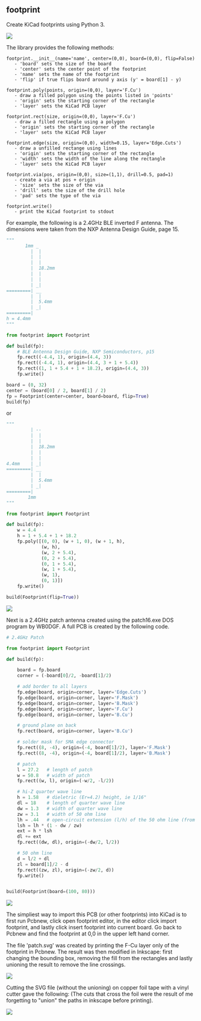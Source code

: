 ## footprint

Create KiCad footprints using Python 3.

![](invertedf.png)

The library provides the following methods:

```
footprint.__init__(name='name', center=(0,0), board=(0,0), flip=False)
   - 'board' sets the size of the board
   - 'center' sets the center point of the footprint
   - 'name' sets the name of the footprint
   - 'flip' if true flips board around y axis (y' = board[1] - y)

footprint.poly(points, origin=(0,0), layer='F.Cu')
   - draw a filled polygon using the points listed in 'points'
   - 'origin' sets the starting corner of the rectangle
   - 'layer' sets the KiCad PCB layer 

footprint.rect(size, origin=(0,0), layer='F.Cu')
   - draw a filled rectangle using a polygon
   - 'origin' sets the starting corner of the rectangle
   - 'layer' sets the KiCad PCB layer 

footprint.edge(size, origin=(0,0), width=0.15, layer='Edge.Cuts')
   - draw a unfilled rectange using lines
   - 'origin' sets the starting corner of the rectangle
   - 'width' sets the width of the line along the rectangle
   - 'layer' sets the KiCad PCB layer 

footprint.via(pos, origin=(0,0), size=(1,1), drill=0.5, pad=1)
   - create a via at pos + origin
   - 'size' sets the size of the via
   - 'drill' sets the size of the drill hole
   - 'pad' sets the type of the via

footprint.write()
   - print the KiCad footprint to stdout
```

For example, the following is a 2.4GHz BLE inverted F antenna.  The dimensions
were taken from the NXP Antenna Design Guide, page 15.


```python
"""
       1mm _
         |  |
         |  |
         |  |
         |  18.2mm
         |  |
         |  |
         | _|
=========| __
         |  |
         |  5.4mm 
         | _|
=========|
h = 4.4mm
"""

from footprint import Footprint

def build(fp):
    # BLE Antenna Design Guide, NXP Semiconductors, p15
    fp.rect((-4.4, 1), origin=(4.4, 3))
    fp.rect((-4.4, 1), origin=(4.4, 3 + 1 + 5.4))
    fp.rect((1, 1 + 5.4 + 1 + 18.2), origin=(4.4, 3))
    fp.write()

board = (0, 32)
center = (board[0] / 2, board[1] / 2)
fp = Footprint(center=center, board=board, flip=True)
build(fp)
```


or


```python
"""
         | --
         |  |
         |  |
         |  18.2mm
         |  |
         |  |
4.4mm    | _|
=========| __
         |  |
         |  5.4mm 
         | _|
=========|
        1mm
"""

from footprint import Footprint

def build(fp):
    w = 4.4
    h = 1 + 5.4 + 1 + 18.2
    fp.poly([(0, 0), (w + 1, 0), (w + 1, h),
             (w, h), 
             (w, 2 + 5.4), 
             (0, 2 + 5.4),
             (0, 1 + 5.4),
             (w, 1 + 5.4),
             (w, 1),
             (0, 1)])
    fp.write()

build(Footprint(flip=True))
```


![](invertedf.png)

Next is a 2.4GHz patch antenna created using
the patch16.exe DOS program by WB0DGF.  A full PCB
is created by the following code.  


```python
# 2.4GHz Patch

from footprint import Footprint

def build(fp):

    board = fp.board
    corner = (-board[0]/2, -board[1]/2)

    # add border to all layers
    fp.edge(board, origin=corner, layer='Edge.Cuts')
    fp.edge(board, origin=corner, layer='F.Mask')
    fp.edge(board, origin=corner, layer='B.Mask')
    fp.edge(board, origin=corner, layer='F.Cu')
    fp.edge(board, origin=corner, layer='B.Cu')

    # ground plane on back
    fp.rect(board, origin=corner, layer='B.Cu')

    # solder mask for SMA edge connector
    fp.rect((8, -4), origin=(-4, board[1]/2), layer='F.Mask')
    fp.rect((8, -4), origin=(-4, board[1]/2), layer='B.Mask')

    # patch
    l = 27.2   # length of patch
    w = 50.8   # width of patch
    fp.rect((w, l), origin=(-w/2, -l/2))

    # hi-Z quarter wave line
    h = 1.58   # dieletric (Er=4.2) height, ie 1/16"
    dl = 18    # length of quarter wave line
    dw = 1.3   # width of quarter wave line
    zw = 3.1   # width of 50 ohm line
    lh = .44   # open-circuit extension (l/h) of the 50 ohm line (from Puff book p37)
    lsh = lh * (1 - dw / zw)  
    ext = h * lsh
    dl += ext
    fp.rect((dw, dl), origin=(-dw/2, l/2))

    # 50 ohm line
    d = l/2 + dl
    zl = board[1]/2 - d
    fp.rect((zw, zl), origin=(-zw/2, d))
    fp.write()


build(Footprint(board=(100, 80)))
```


![](patch.png)

The simpliest way
to import this PCB (or other footprints) into KiCad
is to first run Pcbnew, click open footprint
editor, in the editor click import footprint, and
lastly click insert footprint into current board.
Go back to Pcbnew and find the footprint at 0,0 in the 
upper left hand corner. 

The file 'patch.svg' was created by printing the F-Cu layer
only of the footprint in Pcbnew.  The result was then modified
in Inkscape: first changing the bounding box, removing
the fill from the rectangles and lastly unioning the result
to remove the line crossings.

![](patch.svg)

Cutting the SVG file (without the unioning) on copper foil tape with a vinyl cutter gave the following:
(The cuts that cross the foil were the result of me forgetting to "union" the paths in inkscape before 
printing).

![](patch.jpg)



